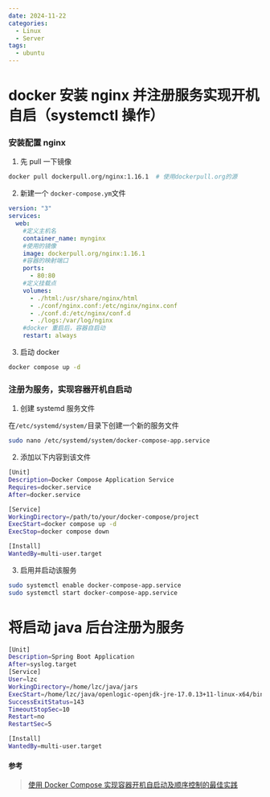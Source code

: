 ```yaml
---
date: 2024-11-22
categories:
  - Linux
  - Server
tags:
  - ubuntu
---
```


# docker 安装 nginx 并注册服务实现开机自启（systemctl 操作）

### 安装配置 nginx

1. 先 pull 一下镜像

```bash
docker pull dockerpull.org/nginx:1.16.1  # 使用dockerpull.org的源
```

2. 新建一个 `docker-compose.ym`文件

```yml
version: "3"
services:
  web:
    #定义主机名
    container_name: mynginx
    #使用的镜像
    image: dockerpull.org/nginx:1.16.1
    #容器的映射端口
    ports:
      - 80:80
    #定义挂载点
    volumes:
      - ./html:/usr/share/nginx/html
      - ./conf/nginx.conf:/etc/nginx/nginx.conf
      - ./conf.d:/etc/nginx/conf.d
      - ./logs:/var/log/nginx
    #docker 重启后，容器自启动
    restart: always
```

3. 启动 docker

```bash
docker compose up -d

```

### 注册为服务，实现容器开机自启动

1. 创建 systemd 服务文件

在`/etc/systemd/system/`目录下创建一个新的服务文件

```bash
sudo nano /etc/systemd/system/docker-compose-app.service
```

2. 添加以下内容到该文件

```bash
[Unit]
Description=Docker Compose Application Service
Requires=docker.service
After=docker.service

[Service]
WorkingDirectory=/path/to/your/docker-compose/project
ExecStart=docker compose up -d
ExecStop=docker compose down

[Install]
WantedBy=multi-user.target
```

3. 启用并启动该服务

```bash
sudo systemctl enable docker-compose-app.service
sudo systemctl start docker-compose-app.service
```

# 将启动 java 后台注册为服务

```bash
[Unit]
Description=Spring Boot Application
After=syslog.target
[Service]
User=lzc
WorkingDirectory=/home/lzc/java/jars
ExecStart=/home/lzc/java/openlogic-openjdk-jre-17.0.13+11-linux-x64/bin/java -jar /home/lzc/java/jars/dpInspect-0.0.1-SNAPSHOT.jar
SuccessExitStatus=143
TimeoutStopSec=10
Restart=no
RestartSec=5

[Install]
WantedBy=multi-user.target
```

#### 参考

> [使用 Docker Compose 实现容器开机自启动及顺序控制的最佳实践](https://www.oryoy.com/news/shi-yong-docker-compose-shi-xian-rong-qi-kai-ji-zi-qi-dong-ji-shun-xu-kong-zhi-de-zui-jia-shi-jian.html)
